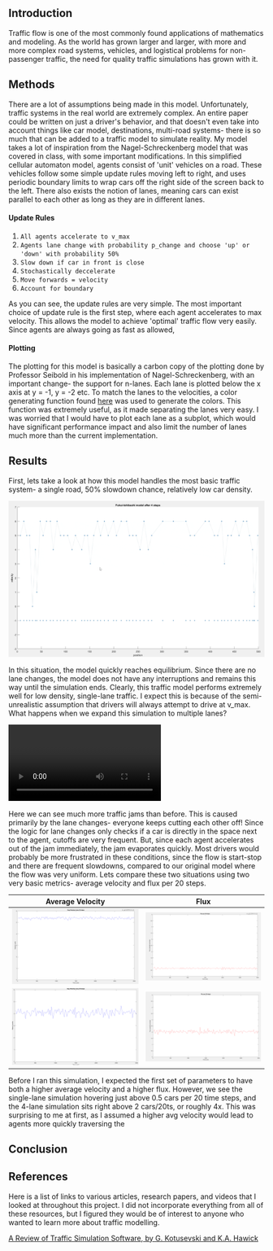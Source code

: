 
## Introduction

Traffic flow is one of the most commonly found applications of mathematics and modeling. As the world has grown larger and larger, with more and more complex road systems, vehicles, and logistical problems for non-passenger traffic, the need for quality traffic simulations has grown with it. 

## Methods

There are a lot of assumptions being made in this model. Unfortunately, traffic systems in the real world are extremely complex. An entire paper could be written on just a driver's behavior, and that doesn't even take into account things like car model, destinations, multi-road systems- there is so much that can be added to a traffic model to simulate reality. My model takes a lot of inspiration from the Nagel-Schreckenberg model that was covered in class, with some important modifications. In this simplified cellular automaton model, agents consist of 'unit' vehicles on a road. These vehicles follow some simple update rules moving left to right, and uses periodic boundary limits to wrap cars off the right side of the screen back to the left. There also exists the notion of lanes, meaning cars can exist parallel to each other as long as they are in different lanes.

#### Update Rules
1. `All agents accelerate to v_max`
2. `Agents lane change with probability p_change and choose 'up' or 'down' with probability 50%`
3. `Slow down if car in front is close`
4. `Stochastically deccelerate`
5. `Move forwards = velocity`
6. `Account for boundary`

As you can see, the update rules are very simple. The most important choice of update rule is the first step, where each agent accelerates to max velocity. This allows the model to achieve 'optimal' traffic flow very easily. Since agents are always going as fast as allowed, 

#### Plotting

The plotting for this model is basically a carbon copy of the plotting done by Professor Seibold in his implementation of Nagel-Schreckenberg, with an important change- the support for n-lanes. Each lane is plotted below the x axis at y = -1, y = -2 etc. To match the lanes to the velocities, a color generating function found [here](https://www.mathworks.com/matlabcentral/fileexchange/42673-beautiful-and-distinguishable-line-colors-colormap) was used to generate the colors. This function was extremely useful, as it made separating the lanes very easy. I was worried that I would have to plot each lane as a subplot, which would have significant performance impact and also limit the number of lanes much more than the current implementation.

## Results

First, lets take a look at how this model handles the most basic traffic system- a single road, 50% slowdown chance, relatively low car density.

![Basic Configuration](assets/ns_default.gif)

In this situation, the model quickly reaches equilibrium. Since there are no lane changes, the model does not have any interruptions and remains this way until the simulation ends. Clearly, this traffic model performs extremely well for low density, single-lane traffic. I expect this is because of the semi-unrealistic assumption that drivers will always attempt to drive at v_max. What happens when we expand this simulation to multiple lanes?

![Basic 4-lane traffic](assets/fi_default.mp4)

Here we can see much more traffic jams than before. This is caused primarily by the lane changes- everyone keeps cutting each other off! Since the logic for lane changes only checks if a car is directly in the space next to the agent, cutoffs are very frequent. But, since each agent accelerates out of the jam immediately, the jam evaporates quickly. Most drivers would probably be more frustrated in these conditions, since the flow is start-stop and there are frequent slowdowns, compared to our original model where the flow was very uniform. Lets compare these two situations using two very basic metrics- average velocity and flux per 20 steps.


| Average Velocity                          | Flux                            |
| ----------------------------------------- | ------------------------------- |
| ![NS velocity](assets/ns_vel.png)         | ![NS Flux](assets/ns_flux.png)  |
| ![FI default velocity](assets/fi_vel.png) | ![FI default flux](assets/fi_flux.png) |

Before I ran this simulation, I expected the first set of parameters to have both a higher average velocity and a higher flux. However, we see the single-lane simulation hovering just above 0.5 cars per 20 time steps, and the 4-lane simulation sits right above 2 cars/20ts, or roughly 4x. This was surprising to me at first, as I assumed a higher avg velocity would lead to agents more quickly traversing the 
## Conclusion

## References

Here is a list of links to various articles, research papers, and videos that I looked at throughout this project. I did not incorporate everything from all of these resources, but I figured they would be of interest to anyone who wanted to learn more about traffic modelling.

[A Review of Traffic Simulation Software, by G. Kotusevski and K.A. Hawick](https://mro.massey.ac.nz/bitstream/handle/10179/4506/TrafficSimulatorReview_arlims.pdf?sequence=1&isAllowed=y)